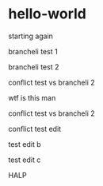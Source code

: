 # hello-world

starting again

brancheli test 1

brancheli test 2

conflict test vs brancheli 2

wtf is this man

conflict test vs brancheli 2

conflict test edit

test edit b

test edit c

HALP
